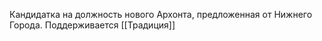 Кандидатка на должность нового Архонта, предложенная от Нижнего Города. Поддерживается [[Традиция]] 